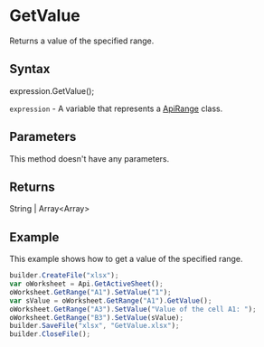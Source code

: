 # GetValue

Returns a value of the specified range.

## Syntax

expression.GetValue();

`expression` - A variable that represents a [ApiRange](../ApiRange.md) class.

## Parameters

This method doesn't have any parameters.

## Returns

String &#124; Array<Array<String>>

## Example

This example shows how to get a value of the specified range.

```javascript
builder.CreateFile("xlsx");
var oWorksheet = Api.GetActiveSheet();
oWorksheet.GetRange("A1").SetValue("1");
var sValue = oWorksheet.GetRange("A1").GetValue();
oWorksheet.GetRange("A3").SetValue("Value of the cell A1: ");
oWorksheet.GetRange("B3").SetValue(sValue);
builder.SaveFile("xlsx", "GetValue.xlsx");
builder.CloseFile();
```